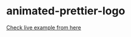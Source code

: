 # animated-prettier-logo

[Check live example from here](https://alpha-mo.github.io/animated-prettier-logo/ 'Check live example from here')
